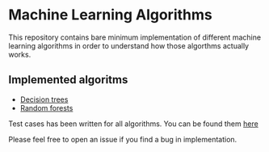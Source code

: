 # Machine Learning Algorithms

This repository contains bare minimum implementation of different machine learning algorithms in order to understand how those algorthms actually works.

## Implemented algoritms 
* [Decision trees](mllearn/ensemble/forest.py)
* [Random forests](mllearn/tree/tree.py)

Test cases has been written for all algorithms. You can be found them [here](mllearn/tests)

Please feel free to open an issue if you find a bug in implementation.
